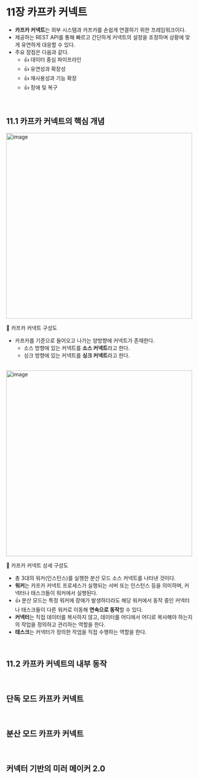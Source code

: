 # 11장 카프카 커넥트
- **카프카 커넥트**는 외부 시스템과 카프카를 손쉽게 연결하기 위한 프레임워크이다.
- 제공하는 REST API를 통해 빠르고 간단하게 커넥트의 설정을 조정하며 상황에 맞게 유연하게 대응할 수 있다.
- 주요 장점은 다음과 같다.
  - 👍 데이터 중심 파이프라인
  - 👍 유연성과 확장성
  - 👍 재사용성과 기능 확장
  - 👍 장애 및 복구

<br/>

## 11.1 카프카 커넥트의 핵심 개념

<img alt="image" width="500" src="https://github.com/mash-up-kr/S3A/assets/55437339/3340c4ff-0a46-4788-b740-2ac6b57dfa0a"/>

🔼 카프카 커넥트 구성도
- 카프카를 기준으로 들어오고 나가는 양방향에 커넥트가 존재한다.
  - 소스 방향에 있는 커넥트를 **소스 커넥트**라고 한다.
  - 싱크 방향에 있는 커넥트를 **싱크 커넥트**라고 한다.
 
<br/>

<img alt="image" width="500" src="https://github.com/mash-up-kr/S3A/assets/55437339/cf1cb4fb-1ed3-4e5e-a02e-bbd1b856765d"/>

🔼 카프카 커넥트 상세 구성도
- 총 3대의 워커(인스턴스)를 실행한 분산 모드 소스 커넥트를 나타낸 것이다.
- **워커**는 카프카 커넥트 프로세스가 실행되는 서버 또는 인스턴스 등을 의미하며, 커넥터나 태스크들이 워커에서 실행된다.
- 👍 분산 모드는 특정 워커에 장애가 발생하더라도 해당 워커에서 동작 중인 커넥터나 태스크들이 다른 워커로 이동해 **연속으로 동작**할 수 있다.
- **커넥터**는 직접 데이터를 복사하지 않고, 데이터를 어디에서 어디로 복사해야 하는지의 작업을 정의하고 관리하는 역할을 한다.
- **태스크**는 커넥터가 정의한 작업을 직접 수행하는 역할을 한다.

<br/>

## 11.2 카프카 커넥트의 내부 동작

<br/>

## 단독 모드 카프카 커넥트

<br/>

## 분산 모드 카프카 커넥트

<br/>

## 커넥터 기반의 미러 메이커 2.0
